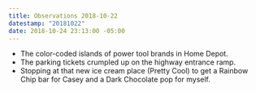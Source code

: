 ```yaml
---
title: Observations 2018-10-22
datestamp: "20181022"
date: 2018-10-24 23:13:00 -05:00
---
```


- The color-coded islands of power tool brands in Home Depot.
- The parking tickets crumpled up on the highway entrance ramp.
- Stopping at that new ice cream place (Pretty Cool) to get a Rainbow Chip bar for Casey and a Dark Chocolate pop for myself.
